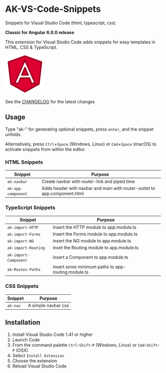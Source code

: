 # AK-VS-Code-Snippets
Snippets for Visual Studio Code (html, typescript, css)

**Classic for Angular 8.0.0 release**

This extension for Visual Studio Code adds snippets for easy templates in HTML, CSS & TypeScript.

![Use Extension](images/icon.png)

See the [CHANGELOG](CHANGELOG.md) for the latest changes

## Usage

Type "ak-" for generating optional snippets, press `enter`, and the snippet unfolds.

Alternatively, press `Ctrl`+`Space` (Windows, Linux) or `Cmd`+`Space` (macOS) to activate snippets from within the editor.

### HTML Snippets

| Snippet              | Purpose                                             						   |
| -------------------- | ----------------------------------------------------------------------------- |
| `ak-navbar`		   | Create navbar with router-link and piped time          					   |
| `ak-app-component`   | Adds header with navbar and main with router-outlet to app.component.html     |


### TypeScript Snippets

| Snippet              | Purpose                                             						   |
| -------------------- | ----------------------------------------------------------------------------- |
| `ak-import-HTTP`     | Insert the HTTP module to app.module.ts             						   |
| `ak-import-Forms`    | Insert the Forms module to app.module.ts            						   |
| `ak-import-NG`       | insert the NG module to app.module.ts	            						   |
| `ak-import-Routing`  | inset the Routing module to app.module.ts            						   |
| `ak-import-Component`| insert a Component to app.module.ts	            						   |
| `ak-Routes-Paths`	   | insert some minimum paths to app-routing.module.ts							   |


### CSS Snippets

| Snippet              | Purpose                                             						   |
| -------------------- | ----------------------------------------------------------------------------- |
| `ak-nav`    		   | A simple navbar css												           |


## Installation

1. Install Visual Studio Code 1.41 or higher
1. Launch Code
1. From the command palette `Ctrl`-`Shift`-`P` (Windows, Linux) or `Cmd`-`Shift`-`P` (OSX)
1. Select `Install Extension`
1. Choose the extension
1. Reload Visual Studio Code
